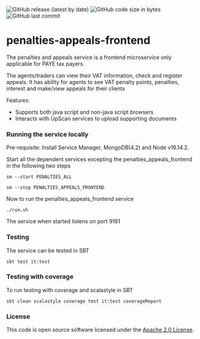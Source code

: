 ![GitHub release (latest by date)](https://img.shields.io/github/v/release/hmrc/penalties-appeals-frontend) ![GitHub code size in bytes](https://img.shields.io/github/languages/code-size/hmrc/penalties-appeals-frontend) ![GitHub last commit](https://img.shields.io/github/last-commit/hmrc/penalties-appeals-frontend)

# penalties-appeals-frontend

The penalties and appeals service is a frontend microservice only applicable for PAYE tax payers.

The agents/traders can view their VAT information, check and register appeals. 
It has ability for agents to see VAT penalty points, penalties, interest and make/view appeals for their clients

Features:
- Supports both java script and non-java script browsers
- Interacts with UpScan services to upload supporting documents

### Running the service locally

Pre-requisite: Install Service Manager, MongoDB(4.2) and Node v16.14.2.

 Start all the dependent services excepting the penalties_appeals_frontend in the following two steps 

 `sm --start PENALTIES_ALL`

 `sm --stop PENALTIES_APPEALS_FRONTEND`

Now to run the penalties_appeals_frontend service 

 `./run.sh`

The service when started listens on port 9181

### Testing

The service can be tested in SBT

  `sbt test it:test` 

### Testing with coverage

To run testing with coverage and scalastyle in SBT

    sbt clean scalastyle coverage test it:test coverageReport

### License

This code is open source software licensed under the [Apache 2.0 License]("http://www.apache.org/licenses/LICENSE-2.0.html").

